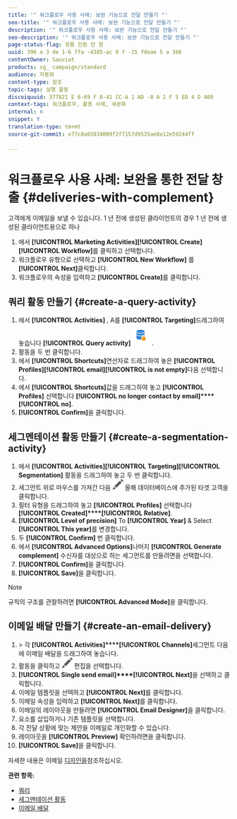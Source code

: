 ```yaml
---
title: '" 워크플로우 사용 사례: 보완 기능으로 전달 만들기 "'
seo-title: '" 워크플로우 사용 사례: 보완 기능으로 전달 만들기 "'
description: '" 워크플로우 사용 사례: 보완 기능으로 전달 만들기 "'
seo-description: '" 워크플로우 사용 사례: 보완 기능으로 전달 만들기 "'
page-status-flag: 정품 인증 안 함
uuid: 396 a 3 de 1-6 ffa -4385-ac 9 f -15 fdeae 5 a 366
contentOwner: Sauviat
products: sg_ campaign/standard
audience: 자동화
content-type: 참조
topic-tags: 실행 활동
discoiquuid: 377821 E 6-69 F 8-41 CC-A 1 AD -8 A 2 F 5 ED 4 D 409
context-tags: 워크플로우, 활용 사례, 세분화
internal: n
snippet: Y
translation-type: tm+mt
source-git-commit: e77c8a65834009f2f7157d9535ae8e12e59244ff

---
```



# 워크플로우 사용 사례: 보완을 통한 전달 창출 {#deliveries-with-complement}

고객에게 이메일을 보낼 수 있습니다. 1 년 전에 생성된 클라이언트의 경우 1 년 전에 생성된 클라이언트용으로 하나

1. 에서 **[!UICONTROL Marketing Activities]****[!UICONTROL Create]****[!UICONTROL Workflow]**&#x200B;를 클릭하고 선택합니다.
1. 워크플로우 유형으로 선택하고 **[!UICONTROL New Workflow]** 를 **[!UICONTROL Next]**&#x200B;클릭합니다.
1. 워크플로우의 속성을 입력하고 **[!UICONTROL Create]**&#x200B;를 클릭합니다.

## 쿼리 활동 만들기 {#create-a-query-activity}

1. 에서 **[!UICONTROL Activities]** , A를 **[!UICONTROL Targeting]**&#x200B;드래그하여 놓습니다 **[!UICONTROL Query activity]**![](assets/query.png).
1. 활동을 두 번 클릭합니다.
1. 에서 **[!UICONTROL Shortcuts]**&#x200B;연산자로 드래그하여 놓은 **[!UICONTROL Profiles]****[!UICONTROL email]****[!UICONTROL is not empty]**&#x200B;다음 선택합니다.
1. 에서 **[!UICONTROL Shortcuts]**&#x200B;값을 드래그하여 놓고 **[!UICONTROL Profiles]** 선택합니다 **[!UICONTROL no longer contact by email]****[!UICONTROL no]**.
1. **[!UICONTROL Confirm]**&#x200B;을 클릭합니다.

## 세그멘테이션 활동 만들기 {#create-a-segmentation-activity}

1. 에서 **[!UICONTROL Activities]****[!UICONTROL Targeting]****[!UICONTROL Segmentation]** 활동을 드래그하여 놓고 두 번 클릭합니다.
1. 세그먼트 위로 마우스를 가져간 다음 ![](assets/edit_darkgrey-24px.png) 올해 데이터베이스에 추가된 타겟 고객을 클릭합니다.
1. 필터 유형을 드래그하여 놓고 **[!UICONTROL Profiles]** 선택합니다 **[!UICONTROL Created]****[!UICONTROL Relative]**.
1. **[!UICONTROL Level of precision]** To **[!UICONTROL Year]** &amp; Select **[!UICONTROL This year]**&#x200B;를 변경합니다.
1. 두 **[!UICONTROL Confirm]** 번 클릭합니다.
1. 에서 **[!UICONTROL Advanced Options]**&#x200B;나머지 **[!UICONTROL Generate complement]** 수신자를 대상으로 하는 세그먼트를 만들려면을 선택합니다.
1. **[!UICONTROL Confirm]**&#x200B;을 클릭합니다.
1. **[!UICONTROL Save]**&#x200B;을 클릭합니다.

>[!NOTE]
>
>규칙의 구조를 관찰하려면 **[!UICONTROL Advanced Mode]**&#x200B;을 클릭합니다.

## 이메일 배달 만들기 {#create-an-email-delivery}

1. &gt; 각 **[!UICONTROL Activities]****[!UICONTROL Channels]**&#x200B;세그먼트 다음에 이메일 배달을 드래그하여 놓습니다.
1. 활동을 클릭하고 ![](assets/edit_darkgrey-24px.png) 편집을 선택합니다.
1. **[!UICONTROL Single send email]****[!UICONTROL Next]**&#x200B;을 선택하고 클릭합니다.
1. 이메일 템플릿을 선택하고 **[!UICONTROL Next]**&#x200B;를 클릭합니다.
1. 이메일 속성을 입력하고 **[!UICONTROL Next]**&#x200B;를 클릭합니다.
1. 이메일의 레이아웃을 만들려면 **[!UICONTROL Email Designer]**&#x200B;을 클릭합니다.
1. 요소를 삽입하거나 기존 템플릿을 선택합니다.
1. 각 전달 상황에 맞는 제안을 이메일로 개인화할 수 있습니다.
1. 레이아웃을 **[!UICONTROL Preview]** 확인하려면을 클릭합니다.
1. **[!UICONTROL Save]**&#x200B;을 클릭합니다.

자세한 내용은 이메일 [디자인을](../../designing/using/about-email-content-design.md#designing-an-email-content-from-scratch)참조하십시오.

**관련 항목:**

* [쿼리](../../automating/using/query.md)
* [세그멘테이션 활동](../../automating/using/segmentation.md)
* [이메일 배달](../../automating/using/email-delivery.md)
